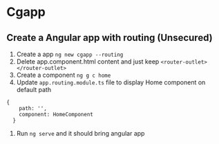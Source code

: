 # Cgapp

## Create a Angular app with routing (Unsecured)
1. Create a app `ng new cgapp --routing`
1. Delete app.component.html content and just keep `<router-outlet></router-outlet>`
1. Create a component `ng g c home`
1. Update `app.routing.module.ts` file to display Home component on default path
```
{
    path: '',
    component: HomeComponent
  }
```
1. Run `ng serve` and it should bring angular app


